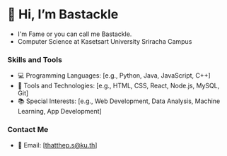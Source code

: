 # 👋 Hi, I’m Bastackle
- I'm Fame or you can call me Bastackle.
- Computer Science at Kasetsart University Sriracha Campus

### Skills and Tools
- 💻 Programming Languages: [e.g., Python, Java, JavaScript, C++]
- 🔧 Tools and Technologies: [e.g., HTML, CSS, React, Node.js, MySQL, Git]
- 📚 Special Interests: [e.g., Web Development, Data Analysis, Machine Learning, App Development]

### Contact Me
- 📧 Email: [thatthep.s@ku.th]
